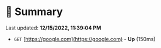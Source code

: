 # 📖 Summary
Last updated: **12/15/2022, 11:39:04 PM**

- `GET` [https://google.com](https://google.com) - **Up** (150ms)
